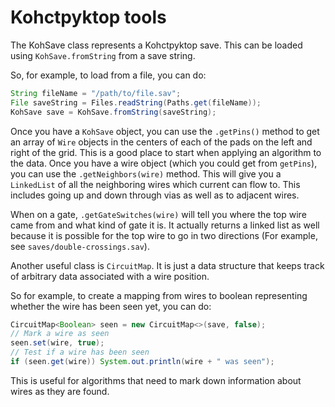 # Kohctpyktop tools

The KohSave class represents a Kohctpyktop save.
This can be loaded using `KohSave.fromString` from a save string.

So, for example, to load from a file, you can do:

```java
String fileName = "/path/to/file.sav";
File saveString = Files.readString(Paths.get(fileName));
KohSave save = KohSave.fromString(saveString);
```

Once you have a `KohSave` object, you can use the `.getPins()` method to get an
array of `Wire` objects in the centers of each of the pads on the left and right
of the grid.  This is a good place to start when applying an algorithm to the
data.  Once you have a wire object (which you could get from `getPins`), you can
use the `.getNeighbors(wire)` method.  This will give you a `LinkedList` of all 
the neighboring wires which current can flow to.  This includes going up and 
down through vias as well as to adjacent wires.

When on a gate, `.getGateSwitches(wire)` will tell you where the top wire came 
from and what kind of gate it is.  It actually returns a linked list as well 
because it is possible for the top wire to go in two directions (For example, 
see `saves/double-crossings.sav`).

Another useful class is `CircuitMap`.  It is just a data structure that keeps
track of arbitrary data associated with a wire position.

So for example, to create a mapping from wires to boolean representing whether
the wire has been seen yet, you can do: 
```java
CircuitMap<Boolean> seen = new CircuitMap<>(save, false);
// Mark a wire as seen
seen.set(wire, true);
// Test if a wire has been seen
if (seen.get(wire)) System.out.println(wire + " was seen");
```

This is useful for algorithms that need to mark down information about wires as
they are found.